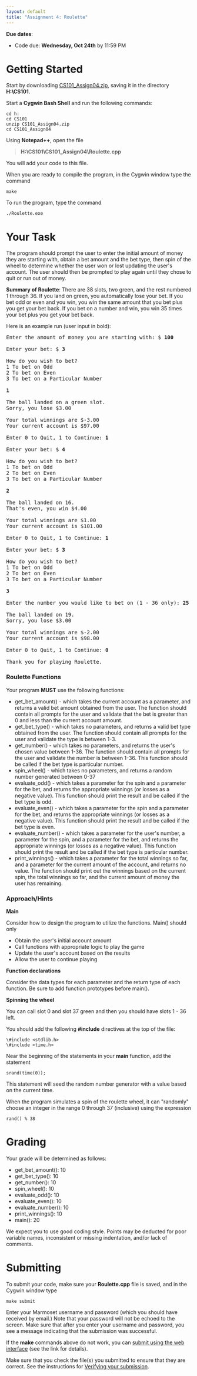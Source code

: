 ```yaml
---
layout: default
title: "Assignment 4: Roulette"
---
```


**Due dates**:

* Code due: **Wednesday, Oct 24th** by 11:59 PM

Getting Started
===============

Start by downloading [CS101\_Assign04.zip](CS101_Assign04.zip), saving it in the directory **H:\\CS101**.

Start a **Cygwin Bash Shell** and run the following commands:

    cd h:
    cd CS101
    unzip CS101_Assign04.zip
    cd CS101_Assign04

Using **Notepad++**, open the file

> **H:\\CS101\\CS101\_Assign04\\Roulette.cpp**

You will add your code to this file.

When you are ready to compile the program, in the Cygwin window type the command

    make

To run the program, type the command

    ./Roulette.exe

Your Task
=========

The program should prompt the user to enter the initial amount of money they are starting with, obtain a bet amount and the bet type, then spin of the wheel to determine whether the user won or lost updating the user's account. The user should then be prompted to play again until they chose to quit or run out of money.

**Summary of Roulette**:
There are 38 slots, two green, and the rest numbered 1 through 36.  If you land
on green, you automatically lose your bet.  If you bet odd or even and you win,
you win the same amount that you bet plus you get your bet back.  If you bet on
a number and win, you win 35 times your bet plus you get your bet back.

Here is an example run (user input in bold):

<pre>
Enter the amount of money you are starting with: $ <b>100</b>

Enter your bet: $ <b>3</b>

How do you wish to bet?
1 To bet on Odd
2 To bet on Even
3 To bet on a Particular Number

<b>1</b>

The ball landed on a green slot.
Sorry, you lose $3.00

Your total winnings are $-3.00
Your current account is $97.00

Enter 0 to Quit, 1 to Continue: <b>1</b>

Enter your bet: $ <b>4</b>

How do you wish to bet?
1 To bet on Odd
2 To bet on Even
3 To bet on a Particular Number

<b>2</b>

The ball landed on 16.
That's even, you win $4.00

Your total winnings are $1.00
Your current account is $101.00

Enter 0 to Quit, 1 to Continue: <b>1</b>

Enter your bet: $ <b>3</b>

How do you wish to bet?
1 To bet on Odd
2 To bet on Even
3 To bet on a Particular Number

<b>3</b>

Enter the number you would like to bet on (1 - 36 only): <b>25</b>

The ball landed on 19.
Sorry, you lose $3.00

Your total winnings are $-2.00
Your current account is $98.00

Enter 0 to Quit, 1 to Continue: <b>0</b>

Thank you for playing Roulette.
</pre>

### Roulette Functions

Your program **MUST** use the following functions:

-   get_bet_amount() - which takes the current account as a parameter, and returns a valid bet amount obtained from the user. The function should contain all prompts for the user and validate that the bet is greater than 0 and less than the current account amount.
-   get_bet_type() - which takes no parameters, and returns a valid bet type obtained from the user. The function should contain all prompts for the user and validate the type is between 1-3.
-   get_number() - which takes no parameters, and returns the user's chosen value between 1-36. The function should contain all prompts for the user and validate the number is between 1-36. This function should be called if the bet type is particular number.
-   spin_wheel() - which takes no parameters, and returns a random number generated between 0-37
-   evaluate_odd() - which takes a parameter for the spin and a parameter for the bet, and returns the appropriate winnings (or losses as a negative value). This function should print the result and be called if the bet type is odd.
-   evaluate_even() - which takes a parameter for the spin and a parameter for the bet, and returns the appropriate winnings (or losses as a negative value). This function should print the result and be called if the bet type is even.
-   evaluate_number() - which takes a parameter for the user's number, a parameter for the spin, and a parameter for the bet, and returns the appropriate winnings (or losses as a negative value). This function should print the result and be called if the bet type is particular number.
-   print_winnings() - which takes a parameter for the total winnings so far, and a parameter for the current amount of the account, and returns no value. The function should print out the winnings based on the current spin, the total winnings so far, and the current amount of money the user has remaining.

### Approach/Hints

**Main**

Consider how to design the program to utilize the functions. Main() should only

-   Obtain the user's initial account amount
-   Call functions with appropriate logic to play the game
-   Update the user's account based on the results
-   Allow the user to continue playing

**Function declarations**

Consider the data types for each parameter and the return type of each function. Be sure to add function prototypes before main().

**Spinning the wheel**

You can call slot 0 and slot 37 green and then you should have slots 1 - 36 left.

You should add the following **#include** directives at the
top of the file:

    \#include <stdlib.h>
    \#include <time.h>

Near the beginning of the statements in your **main** function,
add the statement

    srand(time(0));

This statement will seed the random number generator with a value
based on the current time.

When the program simulates a spin of the roulette wheel,
it can "randomly" choose an integer in the range
0 through 37 (inclusive) using the expression

    rand() % 38

Grading
=======

Your grade will be determined as follows:

* get_bet_amount(): 10
* get_bet_type(): 10
* get_number(): 10
* spin_wheel(): 10
* evaluate_odd(): 10
* evaluate_even(): 10
* evaluate_number(): 10
* print_winnings(): 10
* main(): 20

We expect you to use good coding style.  Points may be deducted for poor variable names, inconsistent or missing indentation, and/or lack of comments.

Submitting
==========

To submit your code, make sure your **Roulette.cpp** file is saved, and in the Cygwin window type 

    make submit

Enter your Marmoset username and password (which you should have received by email.) Note that your password will not be echoed to the screen. Make sure that after you enter your username and password, you see a message indicating that the submission was successful.

If the **make** commands above do not work, you can [submit using the web interface](../submitting.html) (see the link for details).

Make sure that you check the file(s) you submitted to ensure that they are correct.  See the instructions for [Verifying your submission](../submitting.html#verifying-your-submission).